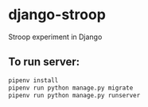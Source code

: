 # django-stroop
Stroop experiment in Django

## To run server:
```bash
pipenv install
pipenv run python manage.py migrate
pipenv run python manage.py runserver
```
